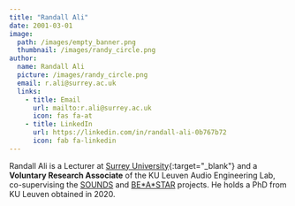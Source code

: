 ```yaml
---
title: "Randall Ali"
date: 2001-03-01
image: 
  path: /images/empty_banner.png
  thumbnail: /images/randy_circle.png
author:
  name: Randall Ali
  picture: /images/randy_circle.png
  email: r.ali@surrey.ac.uk
  links:
    - title: Email
      url: mailto:r.ali@surrey.ac.uk
      icon: fas fa-at    
    - title: LinkedIn
      url: https://linkedin.com/in/randall-ali-0b767b72
      icon: fab fa-linkedin
---
```


Randall Ali is a Lecturer at [Surrey University](https://www.surrey.ac.uk){:target="_blank"} and a **Voluntary Research Associate** of the KU Leuven Audio Engineering Lab, co-supervising the [SOUNDS](projects/sounds/) and [BE\*A\*STAR](projects/beastar/) projects. He holds a PhD from KU Leuven obtained in 2020.
